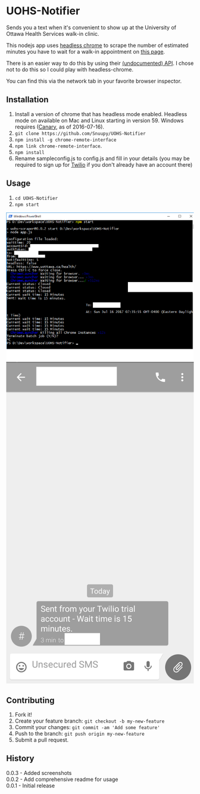 # UOHS-Notifier

Sends you a text when it's convenient to show up at the University of Ottawa Health Services walk-in clinic.

This nodejs app uses [headless chrome](https://developers.google.com/web/updates/2017/04/headless-chrome) to scrape the number of estimated minutes you have to wait for a walk-in appointment on [this page](https://www.uottawa.ca/health/).

There is an easier way to do this by using their [(undocumented) API](https://app.cliniconex.com/walkinstats?pid=co-b22fc6be-efba-4c71-9b88-45c9171b6f83&locale=en&token=jkrt54gtOU&hosturl=https://www.uottawa.ca/health/&callback=__gwt_jsonp__.P0.onSuccess). I chose not to do this so I could play with headless-chrome.

You can find this via the network tab in your favorite browser inspector.

## Installation
1. Install a version of chrome that has headless mode enabled. Headless mode on available on Mac and Linux starting in version 59. Windows requires ([Canary](https://www.google.com/chrome/browser/canary.html), as of 2016-07-16).
1. `git clone https://github.com/Snuupy/UOHS-Notifier`
1. `npm install -g chrome-remote-interface`
1. `npm link chrome-remote-interface`.
1. `npm install`
1. Rename sampleconfig.js to config.js and fill in your details (you may be required to sign up for [Twilio](https://www.twilio.com/) if you don't already have an account there)


## Usage
1. `cd UOHS-Notifier`
2. `npm start`

![Server screenshot](/screenshots/server.png?raw=true "Server Screenshot")
![Text screenshot](/screenshots/SMS.png?raw=true "Text Screenshot")


## Contributing

1. Fork it!
2. Create your feature branch: `git checkout -b my-new-feature`
3. Commit your changes: `git commit -am 'Add some feature'`
4. Push to the branch: `git push origin my-new-feature`
5. Submit a pull request.

## History

0.0.3 - Added screenshots  
0.0.2 - Add comprehensive readme for usage  
0.0.1 - Initial release
